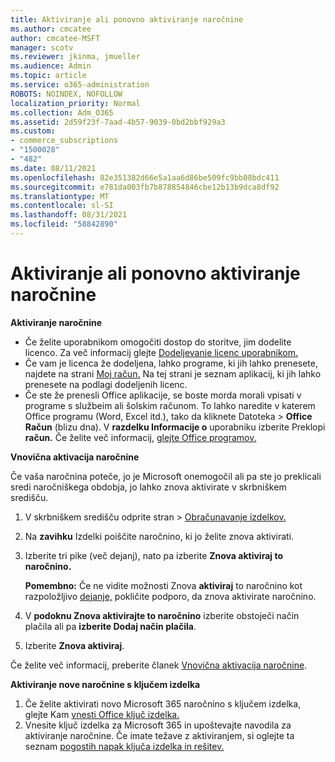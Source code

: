 ```yaml
---
title: Aktiviranje ali ponovno aktiviranje naročnine
ms.author: cmcatee
author: cmcatee-MSFT
manager: scotv
ms.reviewer: jkinma, jmueller
ms.audience: Admin
ms.topic: article
ms.service: o365-administration
ROBOTS: NOINDEX, NOFOLLOW
localization_priority: Normal
ms.collection: Adm_O365
ms.assetid: 2d59f23f-7aad-4b57-9039-0bd2bbf929a3
ms.custom:
- commerce_subscriptions
- "1500028"
- "482"
ms.date: 08/11/2021
ms.openlocfilehash: 82e351382d66e5a1aa6d86be509fc9bb08bdc411
ms.sourcegitcommit: e781da003fb7b878854846cbe12b13b9dca8df92
ms.translationtype: MT
ms.contentlocale: sl-SI
ms.lasthandoff: 08/31/2021
ms.locfileid: "58842890"
---
```

# <a name="activate-or-reactivate-a-subscription"></a>Aktiviranje ali ponovno aktiviranje naročnine

**Aktiviranje naročnine**

- Če želite uporabnikom omogočiti dostop do storitve, jim dodelite licenco. Za več informacij glejte [Dodeljevanje licenc uporabnikom.](https://docs.microsoft.com/microsoft-365/admin/manage/assign-licenses-to-users)
- Če vam je licenca že dodeljena, lahko programe, ki jih lahko prenesete, najdete na strani [Moj račun.](https://portal.office.com/account/#installs) Na tej strani je seznam aplikacij, ki jih lahko prenesete na podlagi dodeljenih licenc.
- Če ste že prenesli Office aplikacije, se boste morda morali vpisati v programe s službeim ali šolskim računom. To lahko naredite v katerem Office programu (Word, Excel itd.), tako da kliknete Datoteka  >  **Office Račun** (blizu dna). V **razdelku Informacije o** uporabniku izberite Preklopi **račun.** Če želite več informacij, [glejte Office programov.](https://docs.microsoft.com/microsoft-365/admin/setup/install-applications)

**Vnovična aktivacija naročnine**

Če vaša naročnina poteče, jo je Microsoft onemogočil ali pa ste jo preklicali sredi naročniškega obdobja, jo lahko znova aktivirate v skrbniškem središču.
  
1. V skrbniškem središču odprite stran  >  [Obračunavanje izdelkov.](https://go.microsoft.com/fwlink/p/?linkid=842054)
2. Na **zavihku** Izdelki poiščite naročnino, ki jo želite znova aktivirati.
3. Izberite tri pike (več dejanj), nato pa izberite **Znova aktiviraj to naročnino.**

    **Pomembno:** Če ne vidite možnosti Znova **aktiviraj** to naročnino kot razpoložljivo [dejanje,](https://go.microsoft.com/fwlink/p/?linkid=518322) pokličite podporo, da znova aktivirate naročnino.

4. V **podoknu Znova aktivirajte to naročnino** izberite obstoječi način plačila ali pa **izberite Dodaj način plačila**.
5. Izberite **Znova aktiviraj**.

Če želite več informacij, preberite članek [Vnovična aktivacija naročnine](https://docs.microsoft.com/microsoft-365/commerce/subscriptions/reactivate-your-subscription).

**Aktiviranje nove naročnine s ključem izdelka**

1. Če želite aktivirati novo Microsoft 365 naročnino s ključem izdelka, glejte Kam [vnesti Office ključ izdelka.](https://support.office.com/article/where-to-enter-your-office-product-key-0a82e5ae-739e-4b92-a6f4-2ec780c185db)
2. Vnesite ključ izdelka za Microsoft 365 in upoštevajte navodila za aktiviranje naročnine. Če imate težave z aktiviranjem, si oglejte ta seznam [pogostih napak ključa izdelka in rešitev.](https://docs.microsoft.com/microsoft-365/commerce/product-key-errors-and-solutions)